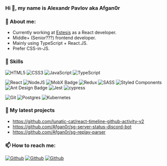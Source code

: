 ### Hi 👋, my name is Alexandr Pavlov aka Afgan0r

### 👀 About me:

- Currently working at [Estesis](https://estesis.tech) as a React developer.
- Middle+ (Senior???) frontend developer.
- Mainly using TypeScript + React.JS.
- Prefer CSS-in-JS.

### 🔨 Skills

![HTML5](https://img.shields.io/badge/html5-%23E34F26.svg?style=for-the-badge&logo=html5&logoColor=white)
![CSS3](https://img.shields.io/badge/css3-%231572B6.svg?style=for-the-badge&logo=css3&logoColor=white)
![JavaScript](https://img.shields.io/badge/javascript-%23323330.svg?style=for-the-badge&logo=javascript&logoColor=%23F7DF1E)
![TypeScript](https://img.shields.io/badge/typescript-%23007ACC.svg?style=for-the-badge&logo=typescript&logoColor=white)

![React](https://img.shields.io/badge/react-%2320232a.svg?style=for-the-badge&logo=react&logoColor=%2361DAFB)
![NodeJS](https://img.shields.io/badge/node.js-6DA55F?style=for-the-badge&logo=node.js&logoColor=white)
![MobX Badge](https://img.shields.io/badge/MobX-F95?logo=mobx&logoColor=fff&style=for-the-badge)
![Redux](https://img.shields.io/badge/redux-%23593d88.svg?style=for-the-badge&logo=redux&logoColor=white)
![SASS](https://img.shields.io/badge/SASS-hotpink.svg?style=for-the-badge&logo=SASS&logoColor=white)
![Styled Components](https://img.shields.io/badge/styled--components-DB7093?style=for-the-badge&logo=styled-components&logoColor=white)
![Ant Design Badge](https://img.shields.io/badge/Ant%20Design-0170FE?logo=antdesign&logoColor=fff&style=for-the-badge)
![Jest](https://img.shields.io/badge/-jest-%23C21325?style=for-the-badge&logo=jest&logoColor=white)
![cypress](https://img.shields.io/badge/-cypress-%23E5E5E5?style=for-the-badge&logo=cypress&logoColor=058a5e)

![Git](https://img.shields.io/badge/git-%23F05033.svg?style=for-the-badge&logo=git&logoColor=white)
![Postgres](https://img.shields.io/badge/postgres-%23316192.svg?style=for-the-badge&logo=postgresql&logoColor=white)
![Kubernetes](https://img.shields.io/badge/kubernetes-%23326ce5.svg?style=for-the-badge&logo=kubernetes&logoColor=white)

### 🌱 My latest projects

- https://github.com/lunatic-cat/react-timeline-github-activity-v2
- https://github.com/Afgan0r/sg-server-status-discord-bot
- https://github.com/Afgan0r/sg-replay-parser

### 📫 How to reach me: 

<a href="https://t.me/Afgan0r" target="_blank"><img alt="Github" src="https://img.shields.io/badge/Telegram-2CA5E0?style=for-the-badge&logo=telegram&logoColor=white" /></a>
<a href="https://www.linkedin.com/in/alexandr-pavlov-25447321b/" target="_blank"><img alt="Github" src="https://img.shields.io/badge/linkedin-%230077B5.svg?style=for-the-badge&logo=linkedin&logoColor=white" /></a>
<a href="https://discordapp.com/users/270491849066545153/" target="_blank"><img alt="Github" src="https://img.shields.io/badge/Discord-%237289DA.svg?style=for-the-badge&logo=discord&logoColor=white" /></a>
